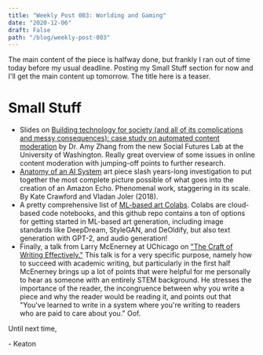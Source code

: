 ```yaml
---
title: "Weekly Post 003: Worlding and Gaming"
date: "2020-12-06"
draft: False
path: "/blog/weekly-post-003"
---
```


The main content of the piece is halfway done, but frankly I ran out of time today before my usual deadline. Posting my Small Stuff section for now and I'll get the main content up tomorrow. The title here is a teaser. 

# Small Stuff

- Slides on [Building technology for society (and all of its complications and messy consequences): case study on automated content moderation](https://social.cs.washington.edu/slides_content_moderation.html) by Dr. Amy Zhang from the new Social Futures Lab at the University of Washington. Really great overview of some issues in online content moderation with jumping-off points to further research.
- [Anatomy of an AI System](https://anatomyof.ai/) art piece slash years-long investigation to put together the most complete picture possible of what goes into the creation of an Amazon Echo. Phenomenal work, staggering in its scale. By Kate Crawford and Vladan Joler (2018).
- A pretty comprehensive list of [ML-based art Colabs](https://github.com/dvschultz/ml-art-colabs). Colabs are cloud-based code notebooks, and this github repo contains a ton of options for getting started in ML-based art generation, including image standards like DeepDream, StyleGAN, and DeOldify, but also text generation with GPT-2, and audio generation!
- Finally, a talk from Larry McEnerney at UChicago on ["The Craft of Writing Effectively."](https://www.youtube.com/watch?v=vtIzMaLkCaM) This talk is for a very specific purpose, namely how to succeed with academic writing, but particularly in the first half McEnerney brings up a lot of points that were helpful for me personally to hear as someone with an entirely STEM background. He stresses the importance of the reader, the incongruence between why you write a piece and why the reader would be reading it, and points out that "You've learned to write in a system where you're writing to readers who are paid to care about you." Oof.

Until next time,

\- Keaton
